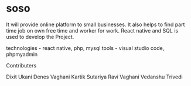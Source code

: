 # soso
 
It will provide online platform to small businesses. It also helps to find part time job on own free time and worker for work. React native and SQL is used to develop the Project.

technologies - react native, php, mysql
tools - visual studio code, phpmyadmin

Contributers

Dixit Ukani
Denes Vaghani
Kartik Sutariya
Ravi Vaghani
Vedanshu Trivedi
